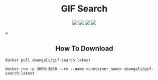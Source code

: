 <h1 align="center">GIF Search</h1>

<p align="center">
    <!-- number of commits per year -->
    <img src="https://img.shields.io/github/commit-activity/y/bangalia/tenor-search" />
    <!-- last commit -->
    <img src="https://img.shields.io/github/last-commit/bangalia/tenor-search" />
    <!-- code size  -->
    <img src="https://img.shields.io/github/languages/code-size/bangalia/tenor-search" />
    <!-- image size -->
    <img src ="https://img.shields.io/docker/image-size/abangali/gif-search">

</p>
> <h2 align="center"> How To Download </h2>

```
docker pull abangali/gif-search:latest
```
```
docker run -p 3000:3000 --rm --name <container_name> abangali/gif-search:latest
```